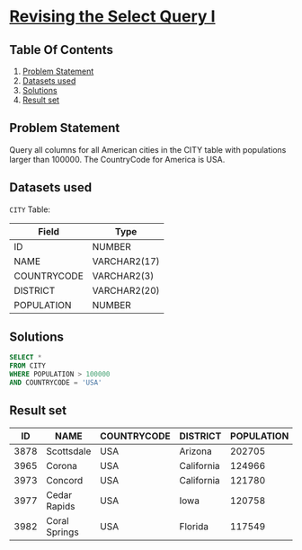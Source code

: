 # [Revising the Select Query I](https://www.hackerrank.com/challenges/revising-the-select-query/)

## Table Of Contents
1. [Problem Statement]()
2. [Datasets used]()
3. [Solutions]()
4. [Result set]()

## Problem Statement

Query all columns for all American cities in the CITY table with populations larger than 100000. The CountryCode for America is USA.

## Datasets used

```CITY``` Table:

| Field       | Type         |
|-------------|--------------|
| ID          | NUMBER       |
| NAME        | VARCHAR2(17) |
| COUNTRYCODE | VARCHAR2(3)  |
| DISTRICT    | VARCHAR2(20) |
| POPULATION  | NUMBER       |

## Solutions

```sql
SELECT *
FROM CITY
WHERE POPULATION > 100000
AND COUNTRYCODE = 'USA'
```

## Result set

| ID   | NAME          | COUNTRYCODE | DISTRICT   | POPULATION |
|------|---------------|-------------|------------|------------|
| 3878 | Scottsdale    | USA         | Arizona    | 202705     |
| 3965 | Corona        | USA         | California | 124966     |
| 3973 | Concord       | USA         | California | 121780     |
| 3977 | Cedar  Rapids | USA         | Iowa       | 120758     |
| 3982 | Coral Springs | USA         | Florida    | 117549     |
